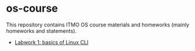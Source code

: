 # os-course

  This repository contains ITMO OS course materials and homeworks (mainly homeworks and statements).
   - [Labwork 1: basics of Linux CLI](./lab1)
